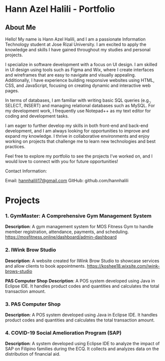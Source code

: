 # Hann Azel Halili - Portfolio
## About Me
Hello! My name is Hann Azel Halili, and I am a passionate Information Technology student at Jose Rizal University. I am excited to apply the knowledge and skills I have gained throughout my studies and personal projects.

I specialize in software development with a focus on UI design. I am skilled in UI design using tools such as Figma and Wix, where I create interfaces and wireframes that are easy to navigate and visually appealing. Additionally, I have experience building responsive websites using HTML, CSS, and JavaScript, focusing on creating dynamic and interactive web pages.

In terms of databases, I am familiar with writing basic SQL queries (e.g., SELECT, INSERT) and managing relational databases such as MySQL. For my development work, I frequently use Notepad++ as my text editor for coding and development tasks.

I am eager to further develop my skills in both front-end and back-end development, and I am always looking for opportunities to improve and expand my knowledge. I thrive in collaborative environments and enjoy working on projects that challenge me to learn new technologies and best practices.

Feel free to explore my portfolio to see the projects I’ve worked on, and I would love to connect with you for future opportunities!

Contact Information:

Email: hannhalili17@gmail.com
GitHub: github.com/hannhalili


# Projects
### 1. **GymMaster: A Comprehensive Gym Management System**
**Description**: A gym management system for MOS Fitness Gym to handle member registration, attendance, payments, and scheduling.
https://mosfitness.online/dashboard/admin-dashboard


### 2.  **IWink Brow Studio**
**Description**: A website created for IWink Brow Studio to showcase services and allow clients to book appointments.
https://koshee18.wixsite.com/iwink-brows-studio

**PAS Computer Shop**
**Description**: A POS system developed using Java in Eclipse IDE. It handles product codes and quantities and calculates the total transaction amount.



### 3. **PAS Computer Shop**
**Description**: A POS system developed using Java in Eclipse IDE. It handles product codes and quantities and calculates the total transaction amount.


### 4. **COVID-19 Social Amelioration Program (SAP)**
**Description**: A system developed using Eclipse IDE to analyze the impact of SAP on Filipino families during the ECQ. It collects and analyzes data on the distribution of financial aid.






